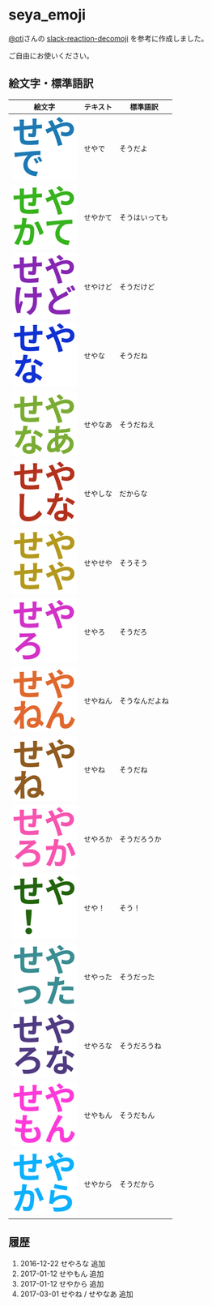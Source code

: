 # seya_emoji

[@oti](https://github.com/oti)さんの [slack-reaction-decomoji](https://github.com/oti/slack-reaction-decomoji) を参考に作成しました。

ご自由にお使いください。

## 絵文字・標準語訳

|絵文字|テキスト|標準語訳|
|----|----|----|
|![seyade](image/seyade.png)|せやで|そうだよ|
|![seyakate](image/seyakate.png)|せやかて|そうはいっても|
|![seyakedo](image/seyakedo.png)|せやけど|そうだけど|
|![seyana](image/seyana.png)|せやな|そうだね|
|![seyanaa](image/seyanaa.png)|せやなあ|そうだねえ|
|![seyashina](image/seyashina.png)|せやしな|だからな|
|![seyaseya](image/seyaseya.png)|せやせや|そうそう|
|![seyaro](image/seyaro.png)|せやろ|そうだろ|
|![seyanen](image/seyanen.png)|せやねん|そうなんだよね|
|![seyane](image/seyane.png)|せやね|そうだね|
|![seyaroka](image/seyaroka.png)|せやろか|そうだろうか|
|![seya](image/seya.png)|せや！|そう！|
|![seyatta](image/seyatta.png)|せやった|そうだった|
|![seyarona](image/seyarona.png)|せやろな|そうだろうね|
|![seyamon](image/seyamon.png)|せやもん|そうだもん|
|![seyakara](image/seyakara.png)|せやから|そうだから|

## 履歴

1. 2016-12-22 せやろな 追加
2. 2017-01-12 せやもん 追加
3. 2017-01-12 せやから 追加
4. 2017-03-01 せやね / せやなあ 追加
